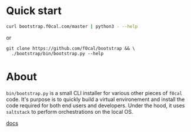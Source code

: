 # Quick start

```bash
curl bootstrap.f0cal.com/master | python3 - --help
```
or 
```
git clone https://github.com/f0cal/bootstrap && \
  ./bootstrap/bin/bootstrap.py --help
```

# About

`bin/bootstrap.py` is a small CLI installer for various other pieces of `f0cal`
code. It's purpose is to quickly build a virtual environement and install the
code required for both end users and developers. Under the hood, it uses
`saltstack` to perform orchestrations on the local OS.

[docs](f0cal.com/docs#bootstrap)
